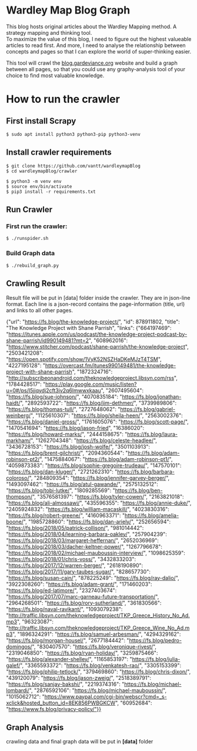 
# Wardley Map Blog Graph     
This blog hosts original articles about the Wardley Mapping method.   A strategy mapping and thinking tool.  
To maximize the value of this blog, I need to figure out the highest valueable articles to read first. And more, I need to analyse the relationship between concepts and pages so that I can explore the world of super-thinking easier.  
    
This tool will crawl the [blog.gardeviance.org](blog.gardeviance.org) website and build a graph between all pages, so that you could use any graphy-analysis tool of your choice to find most valuable knowledge.  
    
# How to run the crawler    
 ## First install Scrapy 

    $ sudo apt install python3 python3-pip python3-venv  
    
## Install crawler requirements  

    $ git clone https://github.com/vantt/wardleymapBlog  
    $ cd wardleymapBlog/crawler 
    
    $ python3 -m venv env  
    $ source env/bin/activate  
    $ pip3 install -r requirements.txt  

  
## Run Crawler  
### First run the crawler:  

    $ ./runspider.sh  

  
### Build Graph data  

    $ ./rebuild_graph.py  


## Crawling Result
Result file will be put in [data] folder inside the crawler.
They are in json-line format. Each line is a json-record contains the page-information (title, url) and links to all other pages. 
 
{"url": "https://fs.blog/the-knowledge-project/", "id": 878911802, "title": "The Knowledge Project with Shane Parrish", "links": {"664197469": "https://itunes.apple.com/us/podcast/the-knowledge-project-podcast-by-shane-parrish/id990149481?mt=2", "608962016": "https://www.stitcher.com/podcast/shane-parrish/the-knowledge-project", "2503421208": "https://open.spotify.com/show/1VyK52NSZHaDKeMJzT4TSM", "4227195128": "https://overcast.fm/itunes990149481/the-knowledge-project-with-shane-parrish", "1872324716": "http://subscribeonandroid.com/theknowledgeproject.libsyn.com/rss", "1784428517": "https://play.google.com/music/listen?u=0#/ps/I5jjqydj2cft3iv2q6lmwwxkaau", "2607495604": "https://fs.blog/sue-johnson/", "4070835184": "https://fs.blog/jonathan-haidt/", "2892593722": "https://fs.blog/jim-dethmer/", "3739989806": "https://fs.blog/thomas-tull/", "2727648062": "https://fs.blog/gabriel-weinberg/", "1125610307": "https://fs.blog/sheila-heen/", "2563002376": "https://fs.blog/daniel-gross/", "1761605076": "https://fs.blog/scott-page/", "1470541694": "https://fs.blog/jason-fried", "16386020": "https://fs.blog/howard-marks/", "2444158675": "https://fs.blog/laura-markham/", "1262704348": "https://fs.blog/celeste-headlee/", "3436728153": "https://fs.blog/josh-wolfe/", "3501103913": "https://fs.blog/brent-gilchrist/", "2094360544": "https://fs.blog/adam-robinson-pt2/", "1475884067": "https://fs.blog/adam-robinson-pt1/", "4059873383": "https://fs.blog/sophie-gregoire-trudeau/", "147570101": "https://fs.blog/dan-kluger/", "2721262310": "https://fs.blog/barbara-coloroso/", "284809354": "https://fs.blog/jennifer-garvey-berger/", "1493097462": "https://fs.blog/atul-gawande/", "2575132512": "https://fs.blog/tobi-lutke/", "1809285569": "https://fs.blog/ben-thompson/", "3576581397": "https://fs.blog/tyler-cowen/", "2163821018": "https://fs.blog/ali-almossawi/", "435596355": "https://fs.blog/annie-duke/", "2405924832": "https://fs.blog/william-macaskill/", "4023830316": "https://fs.blog/robert-greene/", "4160963371": "https://fs.blog/amelia-boone/", "1985728860": "https://fs.blog/dan-ariely/", "252656594": "https://fs.blog/2018/05/patrick-collison/", "981014442": "https://fs.blog/2018/04/learning-barbara-oakley/", "257904239": "https://fs.blog/2018/03/margaret-heffernan/", "2652036969": "https://fs.blog/2018/03/dacher-keltner-power/", "1267796678": "https://fs.blog/2018/02/michael-mauboussin-interview/", "1098625359": "https://fs.blog/2018/01/chris-voss/", "3432833203": "https://fs.blog/2017/12/warren-berger/", "2618190890": "https://fs.blog/2017/11/gary-taubes-sugar/", "828657730": "https://fs.blog/susan-cain/", "878225249": "https://fs.blog/ray-dalio/", "3922308260": "https://fs.blog/adam-grant/", "171460203": "https://fs.blog/ed-latimore/", "2327403674": "https://fs.blog/2017/07/marc-garneau-future-transportation/", "2964268501": "https://fs.blog/rory-sutherland/", "361830566": "https://fs.blog/naval-ravikant/", "1093079238": "http://traffic.libsyn.com/theknowledgeproject/TKP_Greece_History_No_Ad.mp3", "96323087": "http://traffic.libsyn.com/theknowledgeproject/TKP_Greece_Wine_No_Ad.mp3", "1896324291": "https://fs.blog/samuel-arbesman/", "4294329162": "https://fs.blog/morgan-housel/", "2677184442": "https://fs.blog/pedro-domingos/", "830407570": "https://fs.blog/veronique-rivest/", "2319046850": "https://fs.blog/ryan-holiday/", "3259875466": "https://fs.blog/alexander-shelley/", "1165853197": "https://fs.blog/julia-galef/", "3365593372": "https://fs.blog/venkatesh-rao/", "3305153399": "https://fs.blog/philip-tetlock/", "379469860": "https://fs.blog/chris-dixon/", "439120079": "https://fs.blog/jason-zweig/", "2518389791": "https://fs.blog/sanjay-bakshi/", "2219374316": "https://fs.blog/michael-lombardi/", "2876592106": "https://fs.blog/michael-mauboussin/", "1015062712": "https://www.paypal.com/cgi-bin/webscr?cmd=_s-xclick&hosted_button_id=8EK856PWBGKCW", "60952684": "https://www.fs.blog/privacy-policy/"}}

## Graph Analysis
crawling data and final graph data will be put in **[data]** folder
